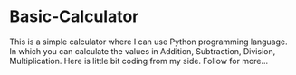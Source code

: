# Basic-Calculator
This is a simple calculator where I can use Python programming language.
In which you can calculate the values in Addition, Subtraction, Division, Multiplication.
Here is little bit coding from my side.
Follow for more...
